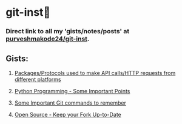 # git-inst:bookmark_tabs:


### Direct link to all my 'gists/notes/posts' at [purveshmakode24/git-inst](https://gist.github.com/purveshmakode24).

## Gists:

1) [Packages/Protocols used to make API calls/HTTP requests from different platforms](https://gist.github.com/purveshmakode24/f7ba84725051b5650b29ebe7aeea4ba2)

2) [Python Programming - Some Important Points](https://gist.github.com/purveshmakode24/b80a0004532e31cb7c0e3d3c981f293c)

3) [Some Important Git commands to remember](https://gist.github.com/purveshmakode24/aa517c8bca568c67a4ef5180a44f2936)

4) [Open Source - Keep your Fork Up-to-Date](https://gist.github.com/purveshmakode24/99f052732ec13e70806f09b80d259ec9)


